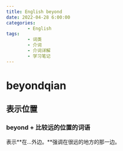 ```yaml
---
title: English beyond
date: 2022-04-28 6:00:00
categories:
        - English
tags:
        - 词类
        - 介词
        - 介词详解
        - 学习笔记
---
```


# beyondqian

## 表示位置

### beyond + 比较远的位置的词语

表示**在...外边。**强调在很远的地方的那一边。
